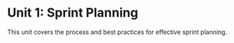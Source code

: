 # Unit 1: Sprint Planning
This unit covers the process and best practices for effective sprint planning.